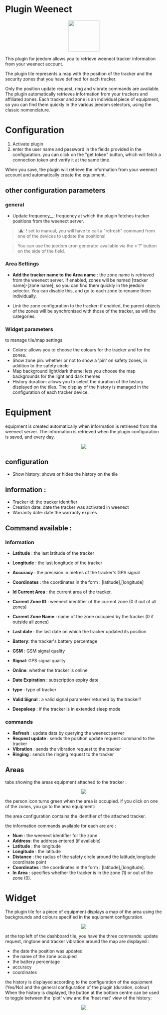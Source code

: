 # Plugin Weenect
<p align="center">
  <img width="100" src="/plugin_info/weenect_icon.png">
</p>

This plugin for jeedom allows you to retrieve weenect tracker information from your weenect account.

The plugin tile represents a map with the position of the tracker and the security zones that you have defined for each tracker.

Only the position update request, ring and vibrate commands are available.
The plugin automatically retrieves information from your trackers and affiliated zones. Each tracker and zone is an individual piece of equipment, so you can find them quickly in the various jeedom selectors, using the classic nomenclature.

# Configuration
  
  1. Activate plugin
  2. enter the user name and password in the fields provided in the configuration.
  you can click on the "get token" button, which will fetch a connection token and verify it at the same time.

  When you save, the plugin will retrieve the information from your weenect account and automatically create the equipment.

## other configuration parameters

### general 
* Update frequency__: frequency at which the plugin fetches tracker positions from the weenect server.
> ::warning:: ! set to manual, you will have to call a "refresh" command from one of the devices to update the positions!

>You can use the jeedom cron generator available via the >'?' button on the side of the field.

### Area Settings
* __Add the tracker name to the Area name__ : the zone name is retrieved from the weenect server. If enabled, zones will be named [tracker name]-[zone name], so you can find them quickly in the jeedom selector. You can disable this, and go to each zone to rename them individually.

* Link the zone configuration to the tracker: if enabled, the parent objects of the zones will be synchronised with those of the tracker, as will the categories.

### Widget parameters
to manage tile/map settings 

* Colors: allows you to choose the colours for the tracker and for the zones.
* Show zone pin: whether or not to show a 'pin' on safety zones, in addition to the safety circle
* Map background light/dark theme: lets you choose the map backgrounds for the light and dark themes
* History duration: allows you to select the duration of the history displayed on the tiles. The display of the history is managed in the configuration of each tracker device.


# Equipment
equipment is created automatically when information is retrieved from the weenect server.
The information is retrieved when the plugin configuration is saved, and every day.

<p align="center">
  <img src="/docs/imgs/equipement.png">
</p>

## configuration 
* Show history: shows or hides the history on the tile

## information : 
* Tracker id: the tracker identifier 
* Creation date: date the tracker was activated in weenect
* Warranty date: date the warranty expires

## Command available : 
### Information
* __Latitude__ : the last latitude of the tracker
* __Longitude__ : the last longitude of the tracker
* __Accuracy__ : the precision in metres of the tracker's GPS signal
* __Coordinates__ : the coordinates in the form : [latitude],[longitude] 
* __Id Current Area__ : the current area of the tracker.

* __Current Zone ID__ : weenect identifier of the current zone (0 if out of all zones)
* __Current Zone Name__ : name of the zone occupied by the tracker (0 if outside all zones)


* __Last date__ : the last date on which the tracker updated its position

* __Battery__: the tracker's battery percentage
* __GSM__ : GSM signal quality
* __Signal__: GPS signal quality 
* __Online__: whether the tracker is online

* __Date Expiration__ : subscription expiry date

* __type__ : type of tracker

* __Valid Signal__ : a valid signal parameter returned by the tracker? 
* __Deepsleep__ : if the tracker is in extended sleep mode

### commands

* __Refresh__ : update data by querying the weenect server
* __Request update__ : sends the position update request command to the tracker
* __Vibration__ : sends the vibration request to the tracker
* __Ringing__ : sends the ringing request to the tracker

## Areas 
tabs showing the areas equipment attached to the tracker :

<p align="center">
  <img src="/docs/imgs/zone_tab.png">
</p>

the person icon turns green when the area is occupied.
if you click on one of the zones, you go to the area equipment: 

the area configuration contains the identifier of the attached tracker. 

the information commands available for each are are :

* __Num__ : the weenect identifier for the zone
* __Address__: the address entered (if available)
* __Latitude__ : the longitude 
* __Longitude__ : the latitude 
* __Distance__ : the radius of the safety circle around the latitude,longitude coordinate point
* __Coordinates__ : the coordinates in the form : [latitude],[longitude].
* __In Area__ : specifies whether the tracker is in the zone (1) or out of the zone (0).


# Widget 

The plugin tile for a piece of equipment displays a map of the area using the backgrounds and colours specified in the equipment configuration.

<p align="center">
  <img src="/docs/imgs/tile.png">
</p>

at the top left of the dashboard tile, you have the three commands: update request, ringtone and tracker vibration
around the map are displayed : 
* the date the position was updated
* the name of the zone occupied
* the battery percentage
* accuracy
* coordinates

the history is displayed according to the configuration of the equipment (Yes/No) and the general configuration of the plugin (duration, colour)
When the history is displayed, the button at the bottom centre can be used to toggle between the 'plot' view and the 'heat mat' view of the history:
<p align="center">
  <img src="/docs/imgs/tile_heat.png">
</p>



